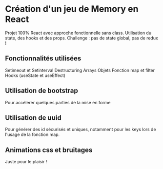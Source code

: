 # Création d'un jeu de Memory en React

Projet 100% React avec approche fonctionnelle sans class. 
Utilisation du state, des hooks et des props. 
Challenge : pas de state global, pas de redux !

## Fonctionnalités utilisées 
Setimeout et Setinterval
Destructuring
Arrays
Objets 
Fonction map et filter
Hooks (useState et useEffect)

## Utilisation de bootstrap

Pour accélerer quelques parties de la mise en forme

## Utilisation de uuid

Pour générer des id sécurisés et uniques, notamment pour les keys lors de l'usage de la fonction map. 

## Animations css et bruitages

Juste pour le plaisir !
